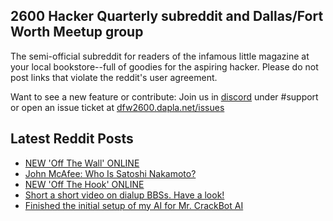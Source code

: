 ## 2600 Hacker Quarterly subreddit and Dallas/Fort Worth Meetup group
The semi-official subreddit for readers of the infamous little magazine at your local bookstore--full of goodies for the aspiring hacker. Please do not post links that violate the reddit's user agreement.

Want to see a new feature or contribute: 
Join us in [discord](https://dfw2600.dapla.net/chat) under #support or open an issue ticket at [dfw2600.dapla.net/issues](https://dfw2600.dapla.net/issues)

## Latest Reddit Posts
<!-- BLOG-POST-LIST:START -->
- [NEW 'Off The Wall' ONLINE](https://2600.com/wall/17-12-2024)
- [John McAfee: Who Is Satoshi Nakamoto?](https://www.reddit.com/r/2600/comments/1hekj5m/john_mcafee_who_is_satoshi_nakamoto/)
- [NEW 'Off The Hook' ONLINE](https://2600.com/hook/11-12-2024)
- [Short a short video on dialup BBSs. Have a look!](https://www.reddit.com/r/2600/comments/1ha0vxz/short_a_short_video_on_dialup_bbss_have_a_look/)
- [Finished the initial setup of my AI for Mr. CrackBot AI](https://www.reddit.com/r/2600/comments/1h6ticz/finished_the_initial_setup_of_my_ai_for_mr/)
<!-- BLOG-POST-LIST:END -->

